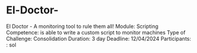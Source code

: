 # El-Doctor-
El Doctor - A monitoring tool to rule them all! Module: Scripting Competence: is able to write a custom script to monitor machines Type of Challenge: Consolidation Duration: 3 day Deadline: 12/04/2024 Participants: : sol
